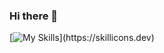 ### Hi there 👋

[![My Skills](https://skillicons.dev/icons?i=linux,ansible,bash,cloudflare,py,cs,unity,js,html,css,)](https://skillicons.dev)

<!--
**rainyskye/rainyskye** is a ✨ _special_ ✨ repository because its `README.md` (this file) appears on your GitHub profile.

Here are some ideas to get you started:

- 🔭 I’m currently working on ...
- 🌱 I’m currently learning ...
- 👯 I’m looking to collaborate on ...
- 🤔 I’m looking for help with ...
- 💬 Ask me about ...
- 📫 How to reach me: ...
- 😄 Pronouns: ...
- ⚡ Fun fact: ...
-->

